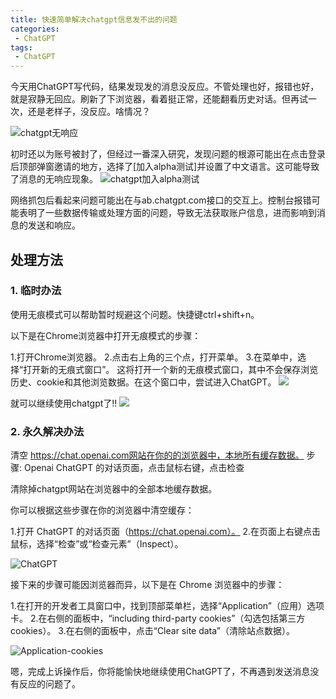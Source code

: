 ```yaml
---
title: 快速简单解决chatgpt信息发不出的问题
categories:
 - ChatGPT
tags:
 - ChatGPT
---
```


今天用ChatGPT写代码，结果发现发的消息没反应。不管处理也好，报错也好，就是寂静无回应。刷新了下浏览器，看着挺正常，还能翻看历史对话。但再试一次，还是老样子，没反应。啥情况？

![chatgpt无响应](https://segmentfault.com/img/remote/1460000044695422)

初时还以为账号被封了，但经过一番深入研究，发现问题的根源可能出在点击登录后顶部弹窗邀请的地方，选择了[加入alpha测试]并设置了中文语言。这可能导致了消息的无响应现象。
![chatgpt加入alpha测试](https://segmentfault.com/img/remote/1460000044695423)

网络抓包后看起来问题可能出在与ab.chatgpt.com接口的交互上。控制台报错可能表明了一些数据传输或处理方面的问题，导致无法获取账户信息，进而影响到消息的发送和响应。

## 处理方法

### 1. 临时办法

使用无痕模式可以帮助暂时规避这个问题。快捷键ctrl+shift+n。

以下是在Chrome浏览器中打开无痕模式的步骤：

1.打开Chrome浏览器。
2.点击右上角的三个点，打开菜单。
3.在菜单中，选择“打开新的无痕式窗口”。
这将打开一个新的无痕模式窗口，其中不会保存浏览历史、cookie和其他浏览数据。在这个窗口中，尝试进入ChatGPT。
![](https://segmentfault.com/img/remote/1460000044695424)

就可以继续使用chatgpt了!!
![](https://segmentfault.com/img/remote/1460000044695425)

### 2. 永久解决办法
清空 https://chat.openai.com网站在你的的浏览器中，本地所有缓存数据。
步骤: Openai ChatGPT 的对话页面，点击鼠标右键，点击检查

清除掉chatgpt网站在浏览器中的全部本地缓存数据。

你可以根据这些步骤在你的浏览器中清空缓存：

1.打开 ChatGPT 的对话页面（https://chat.openai.com）。
2.在页面上右键点击鼠标，选择“检查”或“检查元素”（Inspect）。

![ChatGPT](https://segmentfault.com/img/remote/1460000044695426)

接下来的步骤可能因浏览器而异，以下是在 Chrome 浏览器中的步骤：

1.在打开的开发者工具窗口中，找到顶部菜单栏，选择“Application”（应用）选项卡。
2.在右侧的面板中，“including third-party cookies”（勾选包括第三方cookies）。
3.在右侧的面板中，点击“Clear site data”（清除站点数据）。

![Application-cookies](https://segmentfault.com/img/remote/1460000044695427)

嗯，完成上诉操作后，你将能愉快地继续使用ChatGPT了，不再遇到发送消息没有反应的问题了。
